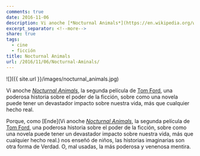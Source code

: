 ```yaml
---
comments: true
date: 2016-11-06
description: Vi anoche [*Nocturnal Animals*](https://en.wikipedia.org/wiki/Nocturnal_Animals_(film)), la segunda película de [Tom Ford](https://en.wikipedia.org/wiki/Tom_Ford), una poderosa historia sobre el poder de la ficción, sobre como una novela puede tener un devastador impacto sobre nuestra vida, más que cualquier hecho real.
excerpt_separator: <!--more-->
share: true
tags:
  - cine
  - ficción
title: Nocturnal Animals
url: /2016/11/06/Nocturnal-Aminals/
---
```



![]({{ site.url }}/images/nocturnal_animals.jpg)

Vi anoche [*Nocturnal Animals*](https://en.wikipedia.org/wiki/Nocturnal_Animals_(film)), la segunda película de [Tom Ford](https://en.wikipedia.org/wiki/Tom_Ford), una poderosa historia sobre el poder de la ficción, sobre como una novela puede tener un devastador impacto sobre nuestra vida, más que cualquier hecho real.

<!--more-->

Porque, como [Ende](Vi anoche [*Nocturnal Animals*](https://en.wikipedia.org/wiki/Nocturnal_Animals_(film)), la segunda película de [Tom Ford](https://en.wikipedia.org/wiki/Tom_Ford), una poderosa historia sobre el poder de la ficción, sobre como una novela puede tener un devastador impacto sobre nuestra vida, más que cualquier hecho real.) nos enseñó de niños, las historias imaginarias son otra forma de Verdad. O, mal usadas, la más poderosa y venenosa mentira.